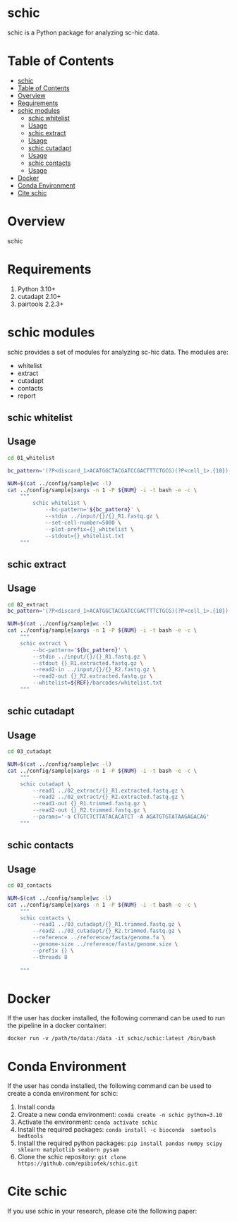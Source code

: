 # schic

schic is a Python package for analyzing sc-hic data.

# Table of Contents
<!-- TOC -->

- [schic](#schic)
- [Table of Contents](#table-of-contents)
- [Overview](#overview)
- [Requirements](#requirements)
- [schic modules](#schic-modules)
    - [schic whitelist](#schic-whitelist)
    - [Usage](#usage)
    - [schic extract](#schic-extract)
    - [Usage](#usage)
    - [schic cutadapt](#schic-cutadapt)
    - [Usage](#usage)
    - [schic contacts](#schic-contacts)
    - [Usage](#usage)
- [Docker](#docker)
- [Conda Environment](#conda-environment)
- [Cite schic](#cite-schic)

<!-- /TOC -->

# Overview

schic 

# Requirements

1. Python 3.10+
2. cutadapt 2.10+
3. pairtools 2.2.3+


# schic modules
schic provides a set of modules for analyzing sc-hic data. The modules are:

- whitelist
- extract
- cutadapt
- contacts
- report

## schic whitelist

## Usage

```bash
cd 01_whitelist

bc_pattern='(?P<discard_1>ACATGGCTACGATCCGACTTTCTGCG)(?P<cell_1>.{10})(?P<discard_2>CCTTCC)(?P<cell_2>.{10})(?P<discard_3>TCGTCGGCAGCGTCAGATGTGTATA)(?P<umi_1>.{1}).*'

NUM=$(cat ../config/sample|wc -l)
cat ../config/sample|xargs -n 1 -P ${NUM} -i -t bash -e -c \
    """
        schic whitelist \
            --bc-pattern='${bc_pattern}' \
            --stdin ../input/{}/{}_R1.fastq.gz \
            --set-cell-number=5000 \
            --plot-prefix={}_whitelist \
            --stdout={}_whitelist.txt
    """
```

## schic extract

## Usage

```bash
cd 02_extract
bc_pattern='(?P<discard_1>ACATGGCTACGATCCGACTTTCTGCG)(?P<cell_1>.{10})(?P<discard_2>CCTTCC)(?P<cell_2>.{10})(?P<discard_3>TCGTCGGCAGCGTCAGATGTGTATA)(?P<umi_1>.{1}).*'

NUM=$(cat ../config/sample|wc -l)
cat ../config/sample|xargs -n 1 -P ${NUM} -i -t bash -e -c \
    """
    schic extract \
        --bc-pattern='${bc_pattern}' \
        --stdin ../input/{}/{}_R1.fastq.gz \
        --stdout {}_R1.extracted.fastq.gz \
        --read2-in ../input/{}/{}_R2.fastq.gz \
        --read2-out {}_R2.extracted.fastq.gz \
        --whitelist=${REF}/barcodes/whitelist.txt
    """
```

## schic cutadapt

## Usage

```bash
cd 03_cutadapt

NUM=$(cat ../config/sample|wc -l)
cat ../config/sample|xargs -n 1 -P ${NUM} -i -t bash -e -c \
    """
    schic cutadapt \
        --read1 ../02_extract/{}_R1.extracted.fastq.gz \
        --read2 ../02_extract/{}_R2.extracted.fastq.gz \
        --read1-out {}_R1.trimmed.fastq.gz \
        --read2-out {}_R2.trimmed.fastq.gz \
        --params='-a CTGTCTCTTATACACATCT -A AGATGTGTATAAGAGACAG'
    """

```

## schic contacts

## Usage

```bash
cd 03_contacts

NUM=$(cat ../config/sample|wc -l)
cat ../config/sample|xargs -n 1 -P ${NUM} -i -t bash -e -c \
    """
    schic contacts \
        --read1 ../03_cutadapt/{}_R1.trimmed.fastq.gz \
        --read2 ../03_cutadapt/{}_R2.trimmed.fastq.gz \
        --reference ../reference/fasta/genome.fa \
        --genome-size ../reference/fasta/genome.size \
        --prefix {} \
        --threads 8
    
    """

```

# Docker

If the user has docker installed, the following command can be used to run the pipeline in a docker container:

```
docker run -v /path/to/data:/data -it schic/schic:latest /bin/bash
```

# Conda Environment

If the user has conda installed, the following command can be used to create a conda environment for schic:

1. Install conda
2. Create a new conda environment: `conda create -n schic python=3.10`
3. Activate the environment: `conda activate schic`
4. Install the required packages: `conda install -c bioconda  samtools bedtools `
5. Install the required python packages: `pip install pandas numpy scipy sklearn matplotlib seaborn pysam`
6. Clone the schic repository: `git clone https://github.com/epibiotek/schic.git`

# Cite schic

If you use schic in your research, please cite the following paper: